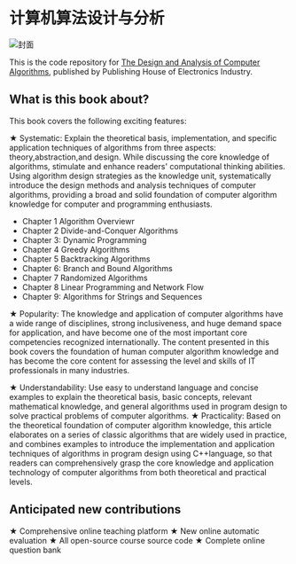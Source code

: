 # 计算机算法设计与分析

![封面](https://github.com/wangxd70/Data-Structures-and-Algorithms/blob/main/image/%E5%B0%81%E9%9D%A2.png?raw=true)



This is the code repository for  [The Design and Analysis of Computer Algorithms](https://www.phei.com.cn/module/goods/wssd_content.jsp?bookid=52699), published by Publishing House of Electronics Industry.

## What is this book about?
This book covers the following exciting features:

★ Systematic: Explain the theoretical basis, implementation, and specific application techniques of algorithms from three aspects: theory,abstraction,and design. While discussing the core knowledge of algorithms, stimulate and enhance readers' computational thinking abilities. Using algorithm design strategies as the knowledge unit, systematically introduce the design methods and analysis techniques of computer algorithms, providing a broad and solid foundation of computer algorithm knowledge for computer and programming enthusiasts.

- Chapter 1 Algorithm Overviewr
- Chapter 2 Divide-and-Conquer Algorithms
- Chapter 3: Dynamic Programming
- Chapter 4 Greedy Algorithms
- Chapter 5 Backtracking Algorithms
- Chapter 6: Branch and Bound Algorithms
- Chapter 7 Randomized Algorithms
- Chapter 8 Linear Programming and Network Flow
- Chapter 9: Algorithms for Strings and Sequences

★ Popularity: The knowledge and application of computer algorithms have a wide range of disciplines, strong inclusiveness, and huge demand space for application, and have become one of the most important core competencies recognized internationally. The content presented in this book covers the foundation of human computer algorithm knowledge and has become the core content for assessing the level and skills of IT professionals in many industries.

★ Understandability: Use easy to understand language and concise examples to explain the theoretical basis, basic concepts, relevant mathematical knowledge, and general algorithms used in program design to solve practical problems of computer algorithms.
★ Practicality: Based on the theoretical foundation of computer algorithm knowledge, this article elaborates on a series of classic algorithms that are widely used in practice, and combines examples to introduce the implementation and application techniques of algorithms in program design using C++language, so that readers can comprehensively grasp the core knowledge and application technology of computer algorithms from both theoretical and practical levels.

## Anticipated new contributions
★ Comprehensive online teaching platform
★ New online automatic evaluation
★ All open-source course source code
★ Complete online question bank